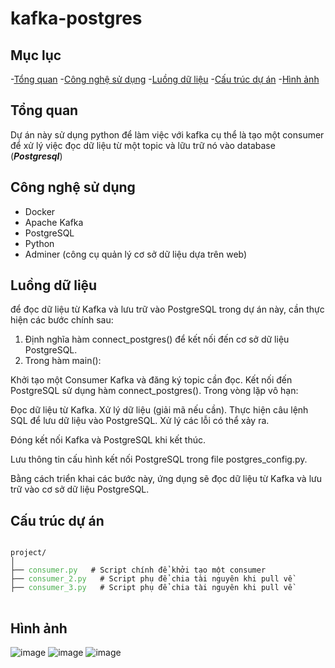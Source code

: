 # kafka-postgres

## Mục lục 
-[Tổng quan](tổng-quan)
-[Công nghệ sử dụng](công-nghệ-sử-dụng)
-[Luồng dữ liệu](luồng-dữ-liệu)
-[Cấu trúc dự án](cấu-trúc-dự-án)
-[Hình ảnh](hình-ảnh)

## Tổng quan
Dự án này sử dụng python để làm việc với kafka cụ thể là tạo một consumer để xử lý việc đọc dữ liệu từ một topic và lữu trữ nó vào database (***Postgresql***)

## Công nghệ sử dụng
+ Docker
+ Apache Kafka
+ PostgreSQL
+ Python
+ Adminer (công cụ quản lý cơ sở dữ liệu dựa trên web)

## Luồng dữ liệu
để đọc dữ liệu từ Kafka và lưu trữ vào PostgreSQL trong dự án này, cần thực hiện các bước chính sau:

1. Định nghĩa hàm connect_postgres() để kết nối đến cơ sở dữ liệu PostgreSQL.
2. Trong hàm main():

  Khởi tạo một Consumer Kafka và đăng ký topic cần đọc.
  Kết nối đến PostgreSQL sử dụng hàm connect_postgres().
  Trong vòng lặp vô hạn:

  Đọc dữ liệu từ Kafka.
  Xử lý dữ liệu (giải mã nếu cần).
  Thực hiện câu lệnh SQL để lưu dữ liệu vào PostgreSQL.
  Xử lý các lỗi có thể xảy ra.


  Đóng kết nối Kafka và PostgreSQL khi kết thúc.


  Lưu thông tin cấu hình kết nối PostgreSQL trong file postgres_config.py.

Bằng cách triển khai các bước này, ứng dụng sẽ đọc dữ liệu từ Kafka và lưu trữ vào cơ sở dữ liệu PostgreSQL.
## Cấu trúc dự án
<pre>
<code>
project/
│
├── <span style="color: #4CAF50;">consumer.py</span>   # Script chính để khởi tạo một consumer
├── <span style="color: #4CAF50;">consumer_2.py</span>   # Script phụ để chia tài nguyên khi pull về 
├── <span style="color: #4CAF50;">consumer_3.py</span>   # Script phụ để chia tài nguyên khi pull về 
</code>
</pre>
  
## Hình ảnh
![image](https://github.com/user-attachments/assets/4004c0bd-3c2a-47db-9c2a-be0cf30e9e82)
![image](https://github.com/user-attachments/assets/e13f0bf0-a9e9-4310-9068-47f8e150d973)
![image](https://github.com/user-attachments/assets/5a202ddb-2f3c-4049-9877-a737ce5e9938)


